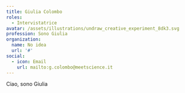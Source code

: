 ```yaml
---
title: Giulia Colombo
roles: 
  - Intervistatrice
avatar: /assets/illustrations/undraw_creative_experiment_8dk3.svg
profession: Sono Giulia
organization:
  name: No idea
  url: '#'
social:
  - icon: Email
    url: mailto:g.colombo@meetscience.it
---
```


Ciao, sono Giulia